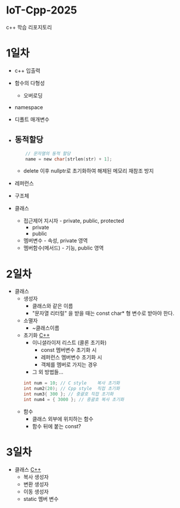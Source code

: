# IoT-Cpp-2025
 c++ 학습 리포지토리


# 1일차
- c++ 입출력

- 함수의 다형성
    - 오버로딩

- namespace
- 디폴트 매개변수
- 동적할당
    - 
    ```c
        // 문자열의 동적 할당
        name = new char[strlen(str) + 1];
    ```
    - delete 이후 nullptr로 초기화하여 해제된 메모리 재참조 방지
- 레퍼런스
- 구조체
- 클래스
    - 접근제어 지시자 - private, public, protected
        - private
        - public
    - 멤버변수 - 속성, private 영역
    - 멤버함수(메서드) - 기능, public 영역

# 2일차
- 클래스
    - 생성자
        - 클래스와 같은 이름
        - "문자열 리터럴" 을 받을 때는 const char* 형 변수로 받아야 한다.
    - 소멸자    
        - ~클래스이름
    - 초기화 [C++](./day02/초기화.cpp)
        - 이니셜라이저 리스트 (콜론 초기화)
            - const 멤버변수 초기화 시
            - 레퍼런스 멤버변수 초기화 시
            - 객체를 멤버로 가지는 경우
        - 그 외 방법들...
        ```c++
        int num = 10; // C style    복사 초기화
        int num2(20); // Cpp style  직접 초기화
        int num3{ 300 }; // 중괄호 직접 초기화
        int num4 = { 3000 }; // 중괄호 복사 초기화
        ```
    - 함수
        - 클래스 외부에 위치하는 함수
        - 함수 뒤에 붙는 const?
# 3일차
- 클래스 [C++](/day03/클래스.cpp)
    - 복사 생성자
    - 변환 생성자
    - 이동 생성자
    - static 멤버 변수
